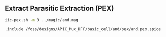 ## Extract Parasitic Extraction (PEX)
```bash
iic-pex.sh -m 3 ../magic/and.mag
```

```bash
.include /foss/designs/APIC_Mux_DFF/basic_cell/and/pex/and.pex.spice
```